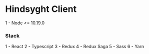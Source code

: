 # Hindsyght Client

1 - Node <= 10.19.0

### Stack

1 - React
2 - Typescript
3 - Redux
4 - Redux Saga
5 - Sass
6 - Yarn

